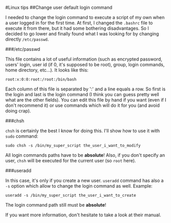 #Linux tips
##Change user default login command

I needed to change the login command to execute a script of my own when a user logged in for the first time. At first, I changed the `.bashrc` file to execute it from there, but it had some bothering disadvantages. So I decided to go lower and finally found what I was looking for by changing directly `/etc/passwd`.

###/etc/passwd

This file contains a lot of useful information (such as encrypted password, users' login, user id (if 0, it's supposed to be root), group, login commands, home directory, etc...). It looks like this:

```Shell
root:x:0:0:root:/root:/bin/bash
```

Each column of this file is separated by ':' and a line equals a row. So first is the login and last is the login command (I think you can guess pretty well what are the other fields). You can edit this file by hand if you want (even if I don't recommend it) or use commands which will do it for you (and avoid doing crap).

###chsh

`chsh` is certainly the best I know for doing this. I'll show how to use it with `sudo` command:

```Shell
sudo chsh -s /bin/my_super_script the_user_i_want_to_modify
```

All login commands paths have to be __absolute__! Also, if you don't specify an user, `chsh` will be executed for the current user (so `root` here).

###useradd

In this case, it's only if you create a new user. `useradd` command has also a `-s` option which allow to change the login command as well. Example:

```Shell
useradd -s /bin/my_super_script the_user_i_want_to_create
```

The login command path still must be __absolute__!

If you want more information, don't hesitate to take a look at their manual.
